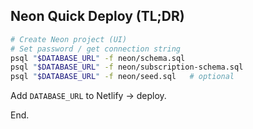 ## Neon Quick Deploy (TL;DR)

```bash
# Create Neon project (UI)
# Set password / get connection string
psql "$DATABASE_URL" -f neon/schema.sql
psql "$DATABASE_URL" -f neon/subscription-schema.sql
psql "$DATABASE_URL" -f neon/seed.sql   # optional
```

Add `DATABASE_URL` to Netlify → deploy.

End.